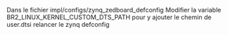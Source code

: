 Dans le fichier impl/configs/zynq_zedboard_defconfig
Modifier la variable BR2_LINUX_KERNEL_CUSTOM_DTS_PATH pour y ajouter le chemin de user.dtsi
relancer le zynq defconfig
